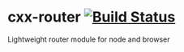 # cxx-router [![Build Status](https://travis-ci.org/pqx/cxx-router.svg)](https://travis-ci.org/pqx/cxx-router)
Lightweight router module for node and browser
